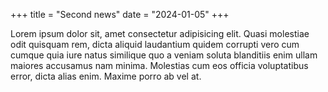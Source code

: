 +++
title = "Second news"
date = "2024-01-05"
+++

Lorem ipsum dolor sit, amet consectetur adipisicing elit. Quasi molestiae odit quisquam rem, dicta aliquid laudantium quidem corrupti vero cum cumque quia iure natus similique quo a veniam soluta blanditiis enim ullam maiores accusamus nam minima. Molestias cum eos officia voluptatibus error, dicta alias enim. Maxime porro ab vel at.

<!-- more -->
